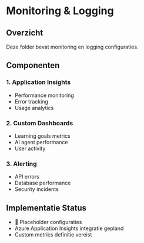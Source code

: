 # Monitoring & Logging

## Overzicht
Deze folder bevat monitoring en logging configuraties.

## Componenten

### 1. Application Insights
- Performance monitoring
- Error tracking
- Usage analytics

### 2. Custom Dashboards
- Learning goals metrics
- AI agent performance
- User activity

### 3. Alerting
- API errors
- Database performance
- Security incidents

## Implementatie Status
- 🔄 Placeholder configuraties
- Azure Application Insights integratie gepland
- Custom metrics definitie vereist